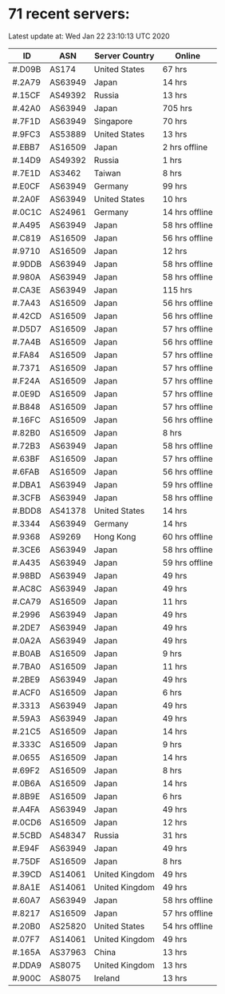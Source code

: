 # 71 recent servers:

Latest update at: Wed Jan 22 23:10:13 UTC 2020

| ID | ASN | Server Country | Online |
| -- | --- | -------------- | ------ |
| #.D09B | AS174 | United States | 67 hrs |
| #.2A79 | AS63949 | Japan | 14 hrs |
| #.15CF | AS49392 | Russia | 13 hrs |
| #.42A0 | AS63949 | Japan | 705 hrs |
| #.7F1D | AS63949 | Singapore | 70 hrs |
| #.9FC3 | AS53889 | United States | 13 hrs |
| #.EBB7 | AS16509 | Japan | 2 hrs offline |
| #.14D9 | AS49392 | Russia | 1 hrs |
| #.7E1D | AS3462 | Taiwan | 8 hrs |
| #.E0CF | AS63949 | Germany | 99 hrs |
| #.2A0F | AS63949 | United States | 10 hrs |
| #.0C1C | AS24961 | Germany | 14 hrs offline |
| #.A495 | AS63949 | Japan | 58 hrs offline |
| #.C819 | AS16509 | Japan | 56 hrs offline |
| #.9710 | AS16509 | Japan | 12 hrs |
| #.9DDB | AS63949 | Japan | 58 hrs offline |
| #.980A | AS63949 | Japan | 58 hrs offline |
| #.CA3E | AS63949 | Japan | 115 hrs |
| #.7A43 | AS16509 | Japan | 56 hrs offline |
| #.42CD | AS16509 | Japan | 56 hrs offline |
| #.D5D7 | AS16509 | Japan | 57 hrs offline |
| #.7A4B | AS16509 | Japan | 56 hrs offline |
| #.FA84 | AS16509 | Japan | 57 hrs offline |
| #.7371 | AS16509 | Japan | 57 hrs offline |
| #.F24A | AS16509 | Japan | 57 hrs offline |
| #.0E9D | AS16509 | Japan | 57 hrs offline |
| #.B848 | AS16509 | Japan | 57 hrs offline |
| #.16FC | AS16509 | Japan | 56 hrs offline |
| #.82B0 | AS16509 | Japan | 8 hrs |
| #.72B3 | AS63949 | Japan | 58 hrs offline |
| #.63BF | AS16509 | Japan | 57 hrs offline |
| #.6FAB | AS16509 | Japan | 56 hrs offline |
| #.DBA1 | AS63949 | Japan | 59 hrs offline |
| #.3CFB | AS63949 | Japan | 58 hrs offline |
| #.BDD8 | AS41378 | United States | 14 hrs |
| #.3344 | AS63949 | Germany | 14 hrs |
| #.9368 | AS9269 | Hong Kong | 60 hrs offline |
| #.3CE6 | AS63949 | Japan | 58 hrs offline |
| #.A435 | AS63949 | Japan | 59 hrs offline |
| #.98BD | AS63949 | Japan | 49 hrs |
| #.AC8C | AS63949 | Japan | 49 hrs |
| #.CA79 | AS16509 | Japan | 11 hrs |
| #.2996 | AS63949 | Japan | 49 hrs |
| #.2DE7 | AS63949 | Japan | 49 hrs |
| #.0A2A | AS63949 | Japan | 49 hrs |
| #.B0AB | AS16509 | Japan | 9 hrs |
| #.7BA0 | AS16509 | Japan | 11 hrs |
| #.2BE9 | AS63949 | Japan | 49 hrs |
| #.ACF0 | AS16509 | Japan | 6 hrs |
| #.3313 | AS63949 | Japan | 49 hrs |
| #.59A3 | AS63949 | Japan | 49 hrs |
| #.21C5 | AS16509 | Japan | 14 hrs |
| #.333C | AS16509 | Japan | 9 hrs |
| #.0655 | AS16509 | Japan | 14 hrs |
| #.69F2 | AS16509 | Japan | 8 hrs |
| #.0B6A | AS16509 | Japan | 14 hrs |
| #.8B9E | AS16509 | Japan | 6 hrs |
| #.A4FA | AS63949 | Japan | 49 hrs |
| #.0CD6 | AS16509 | Japan | 12 hrs |
| #.5CBD | AS48347 | Russia | 31 hrs |
| #.E94F | AS63949 | Japan | 49 hrs |
| #.75DF | AS16509 | Japan | 8 hrs |
| #.39CD | AS14061 | United Kingdom | 49 hrs |
| #.8A1E | AS14061 | United Kingdom | 49 hrs |
| #.60A7 | AS63949 | Japan | 58 hrs offline |
| #.8217 | AS16509 | Japan | 57 hrs offline |
| #.20B0 | AS25820 | United States | 54 hrs offline |
| #.07F7 | AS14061 | United Kingdom | 49 hrs |
| #.165A | AS37963 | China | 13 hrs |
| #.DDA9 | AS8075 | United Kingdom | 13 hrs |
| #.900C | AS8075 | Ireland | 13 hrs |

